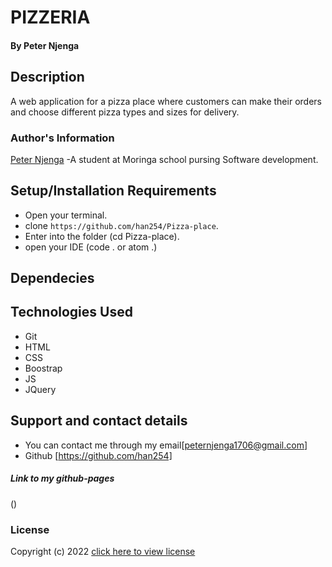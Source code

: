 # PIZZERIA

#### By **Peter Njenga**

## Description

A web application for a pizza place where customers can make their orders and choose different pizza types and sizes for delivery.


### Author's Information
[Peter Njenga](https://github.com/han254)
-A student at Moringa school pursing Software development.

## Setup/Installation Requirements
* Open your terminal.
* clone ```https://github.com/han254/Pizza-place```.
* Enter into the folder (cd Pizza-place).
* open your IDE (code . or atom .) 

## Dependecies

## Technologies Used
* Git
* HTML
* CSS
* Boostrap
* JS
* JQuery


## Support and contact details

* You can contact me through my email[peternjenga1706@gmail.com]
* Github [https://github.com/han254]

##### Link to my github-pages
()
### License

Copyright (c) 2022 [click here to view license](LICENSE)

